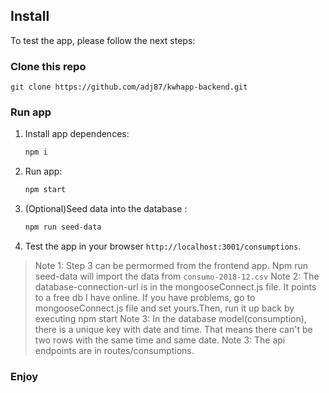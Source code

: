 ## Install

To test the app, please follow the next steps:

### Clone this repo

`git clone https://github.com/adj87/kwhapp-backend.git`

### Run app

1. Install app dependences:

    ```sh
    npm i
    ```

2. Run app:

    ```sh
    npm start
    ```

3. (Optional)Seed data into the database :

    ```sh
    npm run seed-data
    ```
4. Test the app in your browser `http://localhost:3001/consumptions`.

> Note 1: Step 3 can be permormed from the frontend app. Npm run seed-data will import the data from `consumo-2018-12.csv`
> Note 2: The database-connection-url is in the mongooseConnect.js file. It points to a free db I have online. If you have problems, go to mongooseConnect.js file and set yours.Then, run it up back by executing npm start
> Note 3: In the database model(consumption), there is a unique key with date and time. That means there can't be two rows with the same time and same date.
> Note 3: The api endpoints are in routes/consumptions.

### Enjoy

